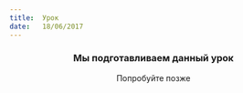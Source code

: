 ```yaml
---
title:  Урок
date:   18/06/2017
---
```


### <center>Мы подготавливаем данный урок</center>
<center>Попробуйте позже</center>